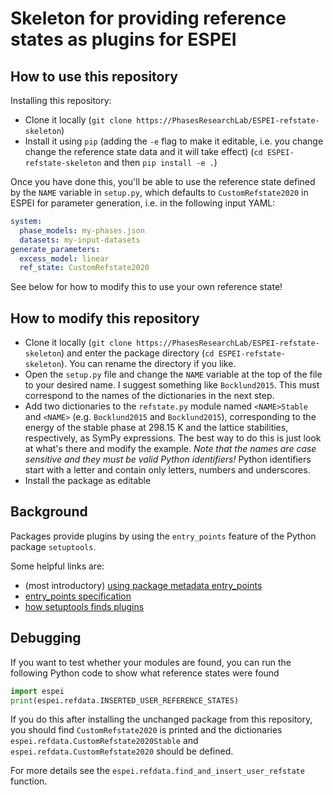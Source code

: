 # Skeleton for providing reference states as plugins for ESPEI

## How to use this repository

Installing this repository:

* Clone it locally (`git clone https://PhasesResearchLab/ESPEI-refstate-skeleton`)
* Install it using `pip` (adding the `-e` flag to make it editable, i.e. you change change the reference state data and it will take effect) (`cd ESPEI-refstate-skeleton` and then `pip install -e .`)

Once you have done this, you'll be able to use the reference state defined by the `NAME` variable in `setup.py`, which defaults to `CustomRefstate2020` in ESPEI for parameter generation, i.e. in the following input YAML:

```yaml
system:
  phase_models: my-phases.json
  datasets: my-input-datasets
generate_parameters:
  excess_model: linear
  ref_state: CustomRefstate2020
```

See below for how to modify this to use your own reference state!

## How to modify this repository

* Clone it locally (`git clone https://PhasesResearchLab/ESPEI-refstate-skeleton`) and enter the package directory (`cd ESPEI-refstate-skeleton`). You can rename the directory if you like.
* Open the `setup.py` file and change the `NAME` variable at the top of the file to your desired name. I suggest something like `Bocklund2015`. This must correspond to the names of the dictionaries in the next step.
* Add two dictionaries to the `refstate.py` module named `<NAME>Stable` and `<NAME>` (e.g. `Bocklund2015` and `Bocklund2015`), corresponding to the energy of the stable phase at 298.15 K and the lattice stabilities, respectively, as SymPy expressions. The best way to do this is just look at what's there and modify the example. *Note that the names are case sensitive and they must be valid Python identifiers!* Python identifiers start with a letter and contain only letters, numbers and underscores.
* Install the package as editable 

## Background

Packages provide plugins by using the `entry_points` feature of the Python package `setuptools`.

Some helpful links are:

* (most introductory) [using package metadata entry_points](https://packaging.python.org/guides/creating-and-discovering-plugins/#using-package-metadata)
* [entry_points specification](https://packaging.python.org/specifications/entry-points/)
* [how setuptools finds plugins](https://setuptools.readthedocs.io/en/latest/setuptools.html#dynamic-discovery-of-services-and-plugins)

## Debugging

If you want to test whether your modules are found, you can run the following Python code to show what reference states were found 

```python
import espei
print(espei.refdata.INSERTED_USER_REFERENCE_STATES)
```

If you do this after installing the unchanged package from this repository, you should find `CustomRefstate2020` is printed and the dictionaries `espei.refdata.CustomRefstate2020Stable` and `espei.refdata.CustomRefstate2020` should be defined.

For more details see the `espei.refdata.find_and_insert_user_refstate` function.

